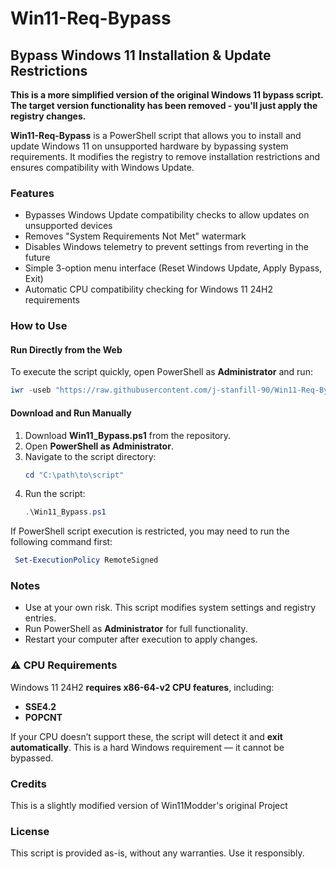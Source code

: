 # Win11-Req-Bypass

## Bypass Windows 11 Installation & Update Restrictions

**This is a more simplified version of the original Windows 11 bypass script. The target version functionality has been removed - you'll just apply the registry changes.**

**Win11-Req-Bypass** is a PowerShell script that allows you to install and update Windows 11 on unsupported hardware by bypassing system requirements. It modifies the registry to remove installation restrictions and ensures compatibility with Windows Update.

### Features
- Bypasses Windows Update compatibility checks to allow updates on unsupported devices
- Removes "System Requirements Not Met" watermark
- Disables Windows telemetry to prevent settings from reverting in the future
- Simple 3-option menu interface (Reset Windows Update, Apply Bypass, Exit)
- Automatic CPU compatibility checking for Windows 11 24H2 requirements

### How to Use

#### Run Directly from the Web
To execute the script quickly, open PowerShell as **Administrator** and run:
```powershell
iwr -useb "https://raw.githubusercontent.com/j-stanfill-90/Win11-Req-Bypass/main/Win11_Bypass.ps1" | iex
```

#### Download and Run Manually
1. Download **Win11_Bypass.ps1** from the repository.
2. Open **PowerShell as Administrator**.
3. Navigate to the script directory:
   ```powershell
   cd "C:\path\to\script"
   ```
4. Run the script:
   ```powershell
   .\Win11_Bypass.ps1
   ```

If PowerShell script execution is restricted, you may need to run the following command first:
 ```powershell
  Set-ExecutionPolicy RemoteSigned
   ```

### Notes
- Use at your own risk. This script modifies system settings and registry entries.
- Run PowerShell as **Administrator** for full functionality.
- Restart your computer after execution to apply changes.


### ⚠️ CPU Requirements

Windows 11 24H2 **requires x86-64-v2 CPU features**, including:

* **SSE4.2**
* **POPCNT**

If your CPU doesn’t support these, the script will detect it and **exit automatically**. This is a hard Windows requirement — it cannot be bypassed.

### Credits
This is a slightly modified version of Win11Modder's original Project

### License
This script is provided as-is, without any warranties. Use it responsibly.

